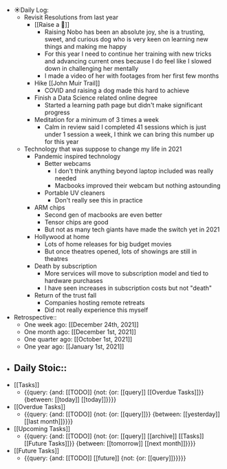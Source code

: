 - ☀️Daily Log:
    - Revisit Resolutions from last year
        - [[Raise a 🐶]]
            - Raising Nobo has been an absolute joy, she is a trusting, sweet, and curious dog who is very keen on learning new things and making me happy
            - For this year I need to continue her training with new tricks and advancing current ones because I do feel like I slowed down in challenging her mentally
            - I made a video of her with footages from her first few months
        - Hike [[John Muir Trail]]
            - COVID and raising a dog made this hard to achieve
        - Finish a Data Science related online degree
            - Started a learning path page but didn't make significant progress
        - Meditation for a minimum of 3 times a week
            - Calm in review said I completed 41 sessions which is just under 1 session a week, I think we can bring this number up for this year
    - Technology that was suppose to change my life in 2021
        - Pandemic inspired technology
            - Better webcams
                - I don't think anything beyond laptop included was really needed
                - Macbooks improved their webcam but nothing astounding
            - Portable UV cleaners
                - Don't really see this in practice
        - ARM chips
            - Second gen of macbooks are even better
            - Tensor chips are good
            - But not as many tech giants have made the switch yet in 2021
        - Hollywood at home
            - Lots of home releases for big budget movies
            - But once theatres opened, lots of showings are still in theatres
        - Death by subscription
            - More services will move to subscription model and tied to hardware purchases
            - I have seen increases in subscription costs but not "death"
        - Return of the trust fall
            - Companies hosting remote retreats
            - Did not really experience this myself
- Retrospective::
    - One week ago: [[December 24th, 2021]]
    - One month ago: [[December 1st, 2021]]
    - One quarter ago: [[October 1st, 2021]]
    - One year ago: [[January 1st, 2021]]
- Daily Stoic::
    - 
- [[Tasks]]
    - {{query: {and: [[TODO]] {not: {or: [[query]] [[Overdue Tasks]]}} {between: [[today]] [[today]]}}}}
- [[Overdue Tasks]]
    - {{query: {and: [[TODO]] {not: {or: [[query]]}} {between: [[yesterday]] [[last month]]}}}}
- [[Upcoming Tasks]]
    - {{query: {and: [[TODO]] {not: {or: [[query]] [[archive]] [[Tasks]] [[Future Tasks]]}} {between: [[tomorrow]] [[next month]]}}}}
- [[Future Tasks]]
    - {{query: {and: [[TODO]] [[future]] {not: {or: [[query]]}}}}}
